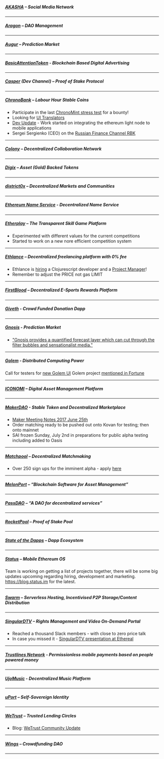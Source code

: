 
##### [AKASHA](http://akasha.world/) – Social Media Network


---
##### [Aragon](http://aragon.one/) – DAO Management


---
##### [Augur](https://augur.net/) – Prediction Market


---
##### [BasicAttentionToken](https://basicattentiontoken.org/) - Blockchain Based Digital Advertising


---  
##### [Casper](https://blog.ethereum.org/2015/08/01/introducing-casper-friendly-ghost/) (Dev Channel) – Proof of Stake Protocol

---
##### [ChronoBank](http://chronobank.io/) – Labour Hour Stable Coins
- Participate in the last [ChronoMint stress test](https://twitter.com/ChronobankNews/status/881421985879699456) for a bounty!
- Looking for [UI Translators](https://twitter.com/ChronobankNews/status/880343907137200129)
- [Dev Update](https://twitter.com/ChronobankNews/status/879589837422161920) - Work started on integrating the ethereum light node to mobile applications
- Sergei Sergienko (CEO) on the [Russian Finance Channel RBK](https://www.youtube.com/watch?v=OGBL-OdQyjw&feature=youtu.be&a)

---
##### [Colony](http://colony.io/) – Decentralized Collaboration Network

---
##### [Digix](https://digix.io/) – Asset (Gold) Backed Tokens

---
##### [district0x](https://district0x.io/) – Decentralized Markets and Communities

---
##### [Ethereum Name Service](https://ens.codetract.io) - Decentralized Name Service


---
##### [Etherplay](http://etherplay.io) – The Transparent Skill Game Platform
- Experimented with different values for the current competitions
- Started to work on a new nore efficient competition system

---
##### [Ethlance](http://ethlance.com/) – Decentralized freelancing platform with 0% fee
- Ethlance is [hiring](https://ethlance.com/#/job/128) a Clojurescript developer and a [Project Manager](https://ethlance.com/#/job/129)!
- Remember to adjust the PRICE not gas LIMIT

---
##### [FirstBlood](https://firstblood.io/) – Decentralized E-Sports Rewards Platform

---
##### [Giveth](http://www.giveth.io/) - Crowd Funded Donation Dapp


---
##### [Gnosis](https://gnosis.pm/) - Prediction Market 
- ["Gnosis provides a quantified forecast layer which can cut through the filter bubbles and sensationalist media."](https://twitter.com/gnosisPM/status/880061953892339712)

---  
##### [Golem](https://golem.network/) - Distributed Computing Power
Call for testers for [new Golem UI](https://blog.golemproject.net/testers-wanted-for-a-new-golem-gui-4bb6d0218b35)
Golem project [mentioned in Fortune](http://fortune.com/2017/06/26/bitcoin-blockchain-cryptocurrency-market/)

---
##### [ICONOMI](https://iconomi.net/) – Digital Asset Management Platform

---
##### [MakerDAO](http://makerdao.com/) - Stable Token and Decentralized Marketplace
- [Maker Meeting Notes 2017 June 25th](https://steemit.com/makerdao/@kennyrowe/maker-meeting-notes-2017-june-25th)
- Order matching ready to be pushed out onto Kovan for testing; then onto mainnet
- SAI frozen Sunday, July 2nd in preparations for public alpha testing including added to Oasis

---
##### [Matchpool](http://matchpool.co/) – Decentralized Matchmaking
- Over 250 sign ups for the imminent alpha - apply [here](http://matchpool.org)

---
##### [MelonPort](https://melonport.com/) – “Blockchain Software for Asset Management”


---
##### [PassDAO](https://forum.passdao.org/) – “A DAO for decentralized services”

  
  ---
##### [RocketPool](http://www.rocketpool.net/) – Proof of Stake Pool


---
##### [State of the Dapps](https://dapps.ethercasts.com/) – Dapp Ecosystem


---
##### [Status](http://status.im/) – Mobile Ethereum OS

Team is working on getting a list of projects together, there will be some big updates upcoming regarding hiring, development and marketing.
https://blog.status.im for the latest. 

---
##### [Swarm](http://swarm-gateways.net/bzz:/theswarm.eth/) – Serverless Hosting, Incentivised P2P Storage/Content Distribution


---
##### [SingularDTV](https://singulardtv.com/) – Rights Management and Video On-Demand Portal
- Reached a thousand Slack members - with close to zero price talk
- In case you missed it - [SingularDTV presentation at Ethereal](https://singulardtv.com/video/TQJeAE0KTnY) 

---
##### [Trustlines Network](http://trustlines.network) - Permissionless mobile payments based on people powered money


---
##### [UjoMusic](https://ujomusic.com/) - Decentralized Music Platform


---  
##### [uPort](https://www.uport.me/) – Self-Sovereign Identity 

---
##### [WeTrust](https://www.wetrust.io/) – Trusted Lending Circles
- Blog: [WeTrust Community Update](https://blog.wetrust.io/wetrust-community-update-6-29-a51340427448)

---
##### [Wings](https://wings.ai/) – Crowdfunding DAO


---

